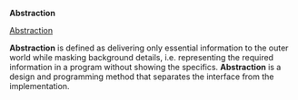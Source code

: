 ****Abstraction****

[Abstraction](https://www.scaler.com/topics/cpp/abstraction-in-cpp/)

**Abstraction** is defined as delivering only essential information to the outer world while masking background details, i.e. representing the required information in a program without showing 
the specifics. **Abstraction** is a design and programming method that separates the interface from the implementation.

